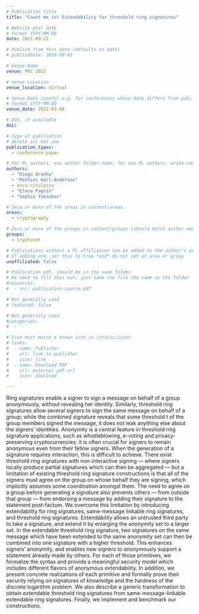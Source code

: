 ```yaml
---
# Publication title
title: "Count me in! Extendability for threshold ring signatures"

# Website post date
# format YYYY-MM-DD
date: 2021-09-21

# Publish from this date (defaults to date)
# publishDate: 2019-09-03

# Venue Name
venue: PKC 2022

# Venue Location
venue_location: Virtual

# Venue Date (useful e.g. for conferences whose date differs from pub; defaults to date)
# format YYYY-MM-DD
venue_date: 2022-03-08

# DOI, if available
doi:

# Type of publication
# delete all but one
publication_types:
  - conference-paper

# For PL authors, use author folder name; for non-PL authors, write name as in paper within ""
authors:
  - "Diego Aranha"
  - "Mathias Hall-Anderson"
  - anca-nitulescu
  - "Elena Pagnin"
  - "Sophia Yakoubov"

# Zero or more of the areas in content/areas
areas:
  - cryptography

# Zero or more of the groups in content/groups (should match author membership)
groups:
  - cryptonet

# Publications without a PL affiliation can be added to the author's profile without showing up elsewhere
# If adding one, set this to true *and* do not set an area or group
unaffiliated: false

# Publication pdf, should be in the same folder
# No need to fill this out; just name the file the same as the folder
#resources:
#  - src: publication-source.pdf

# Not generally used
# featured: false

# Not generally used
#categories:
#  -

# Icon must match a known icon in /static/icons
# links:
#  - name: Publisher
#    url: link to publisher
#    icon: link
#  - name: Download PDF
#    url: external pdf url
#    icon: download

---
```


Ring signatures enable a signer to sign a message on behalf of a group anonymously, without
revealing her identity. Similarly, threshold ring signatures allow several signers to sign the same message
on behalf of a group; while the combined signature reveals that some threshold t of the group members
signed the message, it does not leak anything else about the signers’ identities. Anonymity is a central
feature in threshold ring signature applications, such as whistleblowing, e-voting and privacy-preserving
cryptocurrencies: it is often crucial for signers to remain anonymous even from their fellow signers. When
the generation of a signature requires interaction, this is difficult to achieve. There exist threshold ring
signatures with non-interactive signing — where signers locally produce partial signatures which can
then be aggregated — but a limitation of existing threshold ring signature constructions is that all
of the signers must agree on the group on whose behalf they are signing, which implicitly assumes
some coordination amongst them. The need to agree on a group before generating a signature also
prevents others — from outside that group — from endorsing a message by adding their signature to
the statement post-factum.
We overcome this limitation by introducing extendability for ring signatures, same-message linkable
ring signatures, and threshold ring signatures. Extendability allows an untrusted third party to take
a signature, and extend it by enlarging the anonymity set to a larger set. In the extendable threshold
ring signature, two signatures on the same message which have been extended to the same anonymity
set can then be combined into one signature with a higher threshold. This enhances signers’ anonymity,
and enables new signers to anonymously support a statement already made by others.
For each of those primitives, we formalize the syntax and provide a meaningful security model which
includes different flavors of anonymous extendability. In addition, we present concrete realizations of
each primitive and formally prove their security relying on signatures of knowledge and the hardness
of the discrete logarithm problem. We also describe a generic transformation to obtain extendable
threshold ring signatures from same-message-linkable extendable ring signatures. Finally, we implement
and benchmark our constructions.
